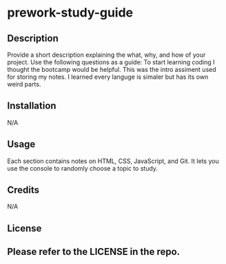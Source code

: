 # prework-study-guide

## Description

Provide a short description explaining the what, why, and how of your project. Use the following questions as a guide:
To start learning coding I thought the bootcamp would be helpful. This was the intro assiment used for storing my notes.
I learned every languge is simaler but has its own weird parts.
## Installation

N/A

## Usage

Each section contains notes on HTML, CSS, JavaScript, and Git. It lets you use the console to randomly choose a topic to study.
## Credits

N/A

## License
Please refer to the LICENSE in the repo.
---